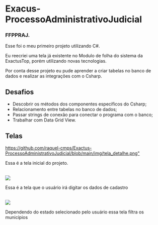 # Exacus-ProcessoAdministrativoJudicial
### FFPPRAJ.
<p>Esse foi o meu primeiro projeto utilizando C#.</p>
<P>Eu reecriei uma tela já existente no Modulo de folha do sistema da ExactusTop, porém utilizando novas tecnologias.</p>
<p>Por conta desse projeto eu pude aprender a criar tabelas no banco de dados e realizar as integrações com o Csharp.

## Desafios
* Descobrir os métodos dos componentes específicos do Csharp;
* Relacionamento entre tabelas no banco de dados;
* Passar strings de conexão para conectar o programa com o banco;
* Trabalhar com Data Grid View.

## Telas
<https://github.com/raquel-cmps/Exactus-ProcessoAdministrativoJudicial/blob/main/img/tela_detalhe.png">
<p>Essa é a tela inicial do projeto.</p>

<br>
<img src = "https://github.com/raquel-cmps/Exactus-ProcessoAdministrativoJudicial/blob/main/img/tela_cadastro.png">
<p>Essa é a tela que o usuário irá digitar os dados de cadastro</p>

<br>
<img src = "https://github.com/raquel-cmps/Exactus-ProcessoAdministrativoJudicial/blob/main/img/tela_municipio.png">
<p>Dependendo do estado selecionado pelo usuário essa tela filtra os municípios</p>
